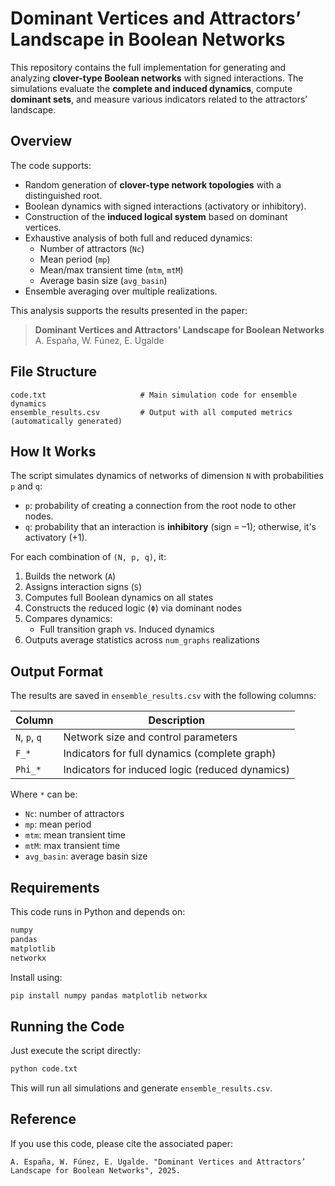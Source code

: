 # Dominant Vertices and Attractors’ Landscape in Boolean Networks

This repository contains the full implementation for generating and analyzing **clover-type Boolean networks** with signed interactions. The simulations evaluate the **complete and induced dynamics**, compute **dominant sets**, and measure various indicators related to the attractors’ landscape.

## Overview

The code supports:

- Random generation of **clover-type network topologies** with a distinguished root.
- Boolean dynamics with signed interactions (activatory or inhibitory).
- Construction of the **induced logical system** based on dominant vertices.
- Exhaustive analysis of both full and reduced dynamics:
  - Number of attractors (`Nc`)
  - Mean period (`mp`)
  - Mean/max transient time (`mtm`, `mtM`)
  - Average basin size (`avg_basin`)
- Ensemble averaging over multiple realizations.

This analysis supports the results presented in the paper:

> **Dominant Vertices and Attractors’ Landscape for Boolean Networks**  
> A. España, W. Fúnez, E. Ugalde

## File Structure

```
code.txt                     # Main simulation code for ensemble dynamics
ensemble_results.csv         # Output with all computed metrics (automatically generated)
```

## How It Works

The script simulates dynamics of networks of dimension `N` with probabilities `p` and `q`:

- `p`: probability of creating a connection from the root node to other nodes.
- `q`: probability that an interaction is **inhibitory** (sign = –1); otherwise, it's activatory (+1).

For each combination of `(N, p, q)`, it:

1. Builds the network (`A`)
2. Assigns interaction signs (`S`)
3. Computes full Boolean dynamics on all states
4. Constructs the reduced logic (`Φ`) via dominant nodes
5. Compares dynamics:
   - Full transition graph vs. Induced dynamics
6. Outputs average statistics across `num_graphs` realizations

## Output Format

The results are saved in `ensemble_results.csv` with the following columns:

| Column             | Description                                        |
|--------------------|----------------------------------------------------|
| `N`, `p`, `q`      | Network size and control parameters                |
| `F_*`              | Indicators for full dynamics (complete graph)      |
| `Phi_*`            | Indicators for induced logic (reduced dynamics)    |

Where `*` can be:
- `Nc`: number of attractors
- `mp`: mean period
- `mtm`: mean transient time
- `mtM`: max transient time
- `avg_basin`: average basin size

## Requirements

This code runs in Python and depends on:

```bash
numpy
pandas
matplotlib
networkx
```

Install using:

```bash
pip install numpy pandas matplotlib networkx
```

## Running the Code

Just execute the script directly:

```bash
python code.txt
```

This will run all simulations and generate `ensemble_results.csv`.

## Reference

If you use this code, please cite the associated paper:

```
A. España, W. Fúnez, E. Ugalde. "Dominant Vertices and Attractors’ Landscape for Boolean Networks", 2025.
```
